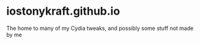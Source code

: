 # iostonykraft.github.io

The home to many of my Cydia tweaks, and possibly some stuff not made by me
